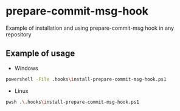 # prepare-commit-msg-hook
Example of installation and using prepare-commit-msg hook in any repository

## Example of usage

- Windows

```bash
powershell -File .hooks\install-prepare-commit-msg-hook.ps1
```

- Linux

```bash
pwsh .\.hooks\install-prepare-commit-msg-hook.ps1
```
